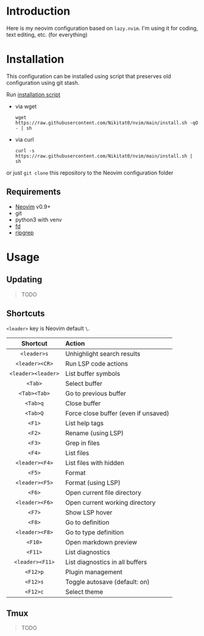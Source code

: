 # Introduction

Here is my neovim configuration based on `lazy.nvim`. I'm using it for coding,
text editing, etc. (for everything)

# Installation

This configuration can be installed using script that preserves old
configuration using git stash.

Run
[installation script](https://raw.githubusercontent.com/Nikitat0/nvim/main/install.sh)

- via wget

  ```
  wget https://raw.githubusercontent.com/Nikitat0/nvim/main/install.sh -qO - | sh
  ```

- via curl

  ```
  curl -s https://raw.githubusercontent.com/Nikitat0/nvim/main/install.sh | sh
  ```

or just `git clone` this repository to the Neovim configuration folder

## Requirements

- [Neovim](https://github.com/neovim/neovim) v0.9+
- git
- python3 with venv
- [fd](https://github.com/sharkdp/fd)
- [ripgrep](https://github.com/BurntSushi/ripgrep)

# Usage

## Updating

> TODO

## Shortcuts

`<leader>` key is Neovim default `\`.

|      Shortcut      | Action                               |
| :----------------: | :----------------------------------- |
|    `<leader>s`     | Unhighlight search results           |
|   `<leader><CR>`   | Run LSP code actions                 |
| `<leader><leader>` | List buffer symbols                  |
|      `<Tab>`       | Select buffer                        |
|    `<Tab><Tab>`    | Go to previous buffer                |
|      `<Tab>q`      | Close buffer                         |
|      `<Tab>Q`      | Force close buffer (even if unsaved) |
|       `<F1>`       | List help tags                       |
|       `<F2>`       | Rename (using LSP)                   |
|       `<F3>`       | Grep in files                        |
|       `<F4>`       | List files                           |
|   `<leader><F4>`   | List files with hidden               |
|       `<F5>`       | Format                               |
|   `<leader><F5>`   | Format (using LSP)                   |
|       `<F6>`       | Open current file directory          |
|   `<leader><F6>`   | Open current working directory       |
|       `<F7>`       | Show LSP hover                       |
|       `<F8>`       | Go to definition                     |
|   `<leader><F8>`   | Go to type definition                |
|      `<F10>`       | Open markdown preview                |
|      `<F11>`       | List diagnostics                     |
|  `<leader><F11>`   | List diagnostics in all buffers      |
|      `<F12>p`      | Plugin management                    |
|      `<F12>s`      | Toggle autosave (default: on)        |
|      `<F12>c`      | Select theme                         |

## Tmux

> TODO
